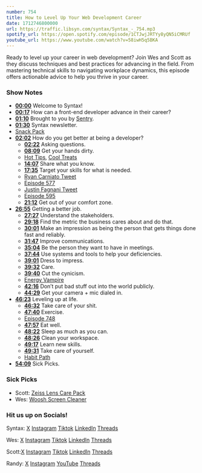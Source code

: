 ```yaml
---
number: 754
title: How to Level Up Your Web Development Career
date: 1712746800000
url: https://traffic.libsyn.com/syntax/Syntax_-_754.mp3
spotify_url: https://open.spotify.com/episode/1CTJwjJRTYy8yQN5iCMRUf
youtube_url: https://www.youtube.com/watch?v=58iwH5q5BKA
---
```


Ready to level up your career in web development? Join Wes and Scott as they discuss techniques and best practices for advancing in the field. From mastering technical skills to navigating workplace dynamics, this episode offers actionable advice to help you thrive in your career.

### Show Notes

* **[00:00](#t=00:00)** Welcome to Syntax!
* **[00:17](#t=00:17)** How can a front-end developer advance in their career?
* **[01:10](#t=01:10)** Brought to you by [Sentry](https://sentry.io/syntax).
* **[01:30](#t=01:30)** Syntax newsletter.
* [Snack Pack](https://syntax.fm/snackpack)
* **[02:02](#t=02:02)** How do you get better at being a developer?
    * **[02:22](#t=02:22)** Asking questions.
    * **[08:09](#t=08:09)** Get your hands dirty.
    * [Hot Tips](https://github.com/wesbos/hot-tips), [Cool Treats](https://github.com/stolinski/cool-treats)
    * **[14:07](#t=14:07)** Share what you know.
    * **[17:35](#t=17:35)** Target your skills for what is needed.
    * [Ryan Carniato Tweet](https://twitter.com/RyanCarniato/status/1768409228451217800)
    * [Episode 577](https://syntax.fm/577)
    * [Justin Fagnani Tweet](https://twitter.com/justinfagnani/status/1769856091540857035)
    * [Episode 595](https://syntax.fm/595)
    * **[21:12](#t=21:12)** Get out of your comfort zone.
* **[26:55](#t=26:55)** Getting a better job.
    * **[27:27](#t=27:27)** Understand the stakeholders.
    * **[29:18](#t=29:18)** Find the metric the business cares about and do that.
    * **[30:01](#t=30:01)** Make an impression as being the person that gets things done fast and reliably.
    * **[31:47](#t=31:47)** Improve communications.
    * **[35:04](#t=35:04)** Be the person they want to have in meetings.
    * **[37:44](#t=37:44)** Use systems and tools to help your deficiencies.
    * **[39:01](#t=39:01)** Dress to impress.
    * **[39:32](#t=39:32)** Care.
    * **[39:40](#t=39:40)** Cut the cynicism.
    * [Energy Vampire](https://www.calm.com/blog/energy-vampire)
    * **[42:16](#t=42:16)** Don’t put bad stuff out into the world publicly.
    * **[44:29](#t=44:29)** Get your camera + mic dialed in.
* **[46:23](#t=46:23)** Leveling up at life.
    * **[46:32](#t=46:32)** Take care of your shit.
    * **[47:40](#t=47:40)** Exercise.
    * [Episode 748](https://syntax.fm/748)
    * **[47:57](#t=47:57)** Eat well.
    * **[48:22](#t=48:22)** Sleep as much as you can.
    * **[48:26](#t=48:26)** Clean your workspace.
    * **[49:17](#t=49:17)** Learn new skills.
    * **[49:31](#t=49:31)** Take care of yourself.
    * [Habit Path](https://habitpath.io/landing)
* **[54:09](#t=54:09)** Sick Picks.

### Sick Picks

- Scott: [Zeiss Lens Care Pack](https://amzn.to/43nBsq4)
- Wes: [Woosh Screen Cleaner](https://amzn.to/49XQi8Z)

### Hit us up on Socials!

Syntax: [X](https://twitter.com/syntaxfm) [Instagram](https://www.instagram.com/syntax_fm/) [Tiktok](https://www.tiktok.com/@syntaxfm) [LinkedIn](https://www.linkedin.com/company/96077407/admin/feed/posts/) [Threads](https://www.threads.net/@syntax_fm)

Wes: [X](https://twitter.com/wesbos) [Instagram](https://www.instagram.com/wesbos/) [Tiktok](https://www.tiktok.com/@wesbos) [LinkedIn](https://www.linkedin.com/in/wesbos/) [Threads](https://www.threads.net/@wesbos)

Scott:[X](https://twitter.com/stolinski) [Instagram](https://www.instagram.com/stolinski/) [Tiktok](https://www.tiktok.com/@stolinski) [LinkedIn](https://www.linkedin.com/in/stolinski/) [Threads](https://www.threads.net/@stolinski)

Randy: [X](https://twitter.com/randyrektor) [Instagram](https://www.instagram.com/randyrektor/) [YouTube](https://www.youtube.com/@randyrektor) [Threads](https://www.threads.net/@randyrektor)
